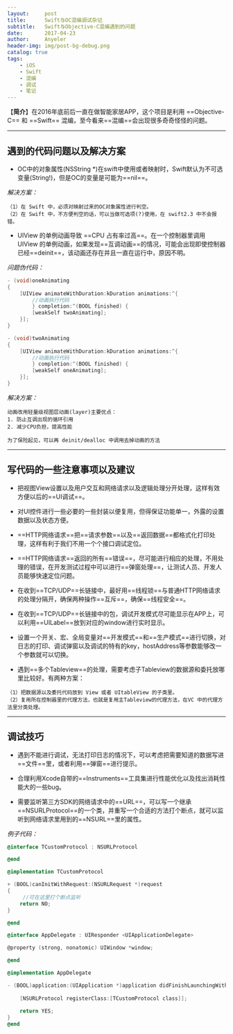 ```yaml
---
layout:     post
title:      Swift与OC混编调试杂记
subtitle:   Swift与Objective-C混编遇到的问题
date:       2017-04-23
author:     Anyeler
header-img: img/post-bg-debug.png
catalog: true
tags:
    - iOS
    - Swift
    - 混编
    - 调试
    - 笔记
---
```


【**简介**】在2016年底前后一直在做智能家居APP，这个项目是利用 ==Objective-C== 和 ==Swift== 混编，至今看来==混编==会出现很多奇奇怪怪的问题。

***

## 遇到的代码问题以及解决方案
- OC中的对象属性(NSString *)在swift中使用或者映射时，Swift默认为不可选变量(String!)，但是OC的变量是可能为==nil==。

*解决方案：*

```
（1）在 Swift 中，必须对映射过来的OC对象属性进行判空。
（2）在 Swift 中，不方便判空的话，可以当做可选项(?)使用，在 swift2.3 中不会报错。
```

-  UIView 的单例动画导致 ==CPU 占有率过高==。在一个控制器里调用 UIView 的单例动画，如果发现==互调动画==的情况，可能会出现即使控制器已经==deinit==，该动画还存在并且一直在运行中，原因不明。

*问题伪代码：*

```objective-C
- (void)oneAnimating
{
	[UIView animateWithDuration:kDuration animations:^{
        //动画执行代码
        } completion:^(BOOL finished) {
        [weakSelf twoAnimating];
    }];
} 

- (void)twoAnimating
{
	[UIView animateWithDuration:kDuration animations:^{
        //动画执行代码
        } completion:^(BOOL finished) {
        [weakSelf oneAnimating];
    }];
}
```

*解决方案：*

```
动画改用轻量级视图层动画(layer)主要优点：
1. 防止互调出现的循环引用
2. 减少CPU负担，提高性能

为了保险起见，可以再 deinit/dealloc 中调用去掉动画的方法
```

***

## 写代码的一些注意事项以及建议
- 把视图View设置以及用户交互和网络请求以及逻辑处理分开处理，这样有效方便以后的==UI调试==。

- 对UI控件进行一些必要的一些封装以便复用，但得保证功能单一，外露的设置数据以及状态方便。

- ==HTTP网络请求==把==请求参数==以及==返回数据==都格式化打印处理，这样有利于我们不用一个个接口调试定位。

- ==HTTP网络请求==返回的所有==错误==，尽可能进行相应的处理，不用处理的错误，在开发测试过程中可以进行==弹窗处理==，让测试人员、开发人员能够快速定位问题。

- 在收到==TCP/UDP==长链接中，最好用==线程锁==与普通HTTP网络请求的处理分隔开，确保两种操作==互斥==，确保==线程安全==。

- 在收到==TCP/UDP==长链接中的包，调试开发模式尽可能显示在APP上，可以利用==UILabel==放到对应的window进行实时显示。

- 设置一个开关、宏、全局变量对==开发模式==和==生产模式==进行切换，对日志的打印、调试弹窗以及调试的特有的key，hostAddress等参数能够改一个参数就可以切换。

- 遇到==多个Tableview==的处理，需要考虑子Tableview的数据源和委托放哪里比较好。有两种方案：

```
（1）把数据源以及委托代码放到 View 或者 UItableView 的子类里。
（2）复用所在控制器里的代理方法，也就是复用主Tableview的代理方法，在VC 中的代理方法里分类处理。
```

***

## 调试技巧
- 遇到不能进行调试，无法打印日志的情况下，可以考虑把需要知道的数据写进==文件==里，或者利用==弹窗==进行提示。

- 合理利用Xcode自带的==Instruments==工具集进行性能优化以及找出消耗性能大的一些bug。

- 需要监听第三方SDK的网络请求中的==URL==，可以写一个继承==NSURLProtocol==的一个类，并重写一个合适的方法打个断点，就可以监听到网络请求里用到的==NSURL==里的属性。

*例子代码：*

```objective-C
@interface TCustomProtocol : NSURLProtocol

@end

@implementation TCustomProtocol

+ (BOOL)canInitWithRequest:(NSURLRequest *)request
{
	 //可在这里打个断点监听
    return NO;
}

@end

@interface AppDelegate : UIResponder <UIApplicationDelegate>

@property (strong, nonatomic) UIWindow *window;

@end

@implementation AppDelegate

- (BOOL)application:(UIApplication *)application didFinishLaunchingWithOptions:(NSDictionary *)launchOptions {
   
    [NSURLProtocol registerClass:[TCustomProtocol class]];
    
    return YES;
}
@end
```



